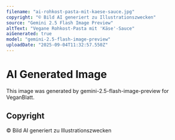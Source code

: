 ```yaml
---
filename: "ai-rohkost-pasta-mit-kaese-sauce.jpg"
copyright: "© Bild AI generiert zu Illustrationszwecken"
source: "Gemini 2.5 Flash Image Preview"
altText: "Vegane Rohkost-Pasta mit 'Käse'-Sauce"
aiGenerated: true
model: "gemini-2.5-flash-image-preview"
uploadDate: "2025-09-04T11:32:57.550Z"
---
```


# AI Generated Image

This image was generated by gemini-2.5-flash-image-preview for VeganBlatt.

## Copyright
© Bild AI generiert zu Illustrationszwecken
